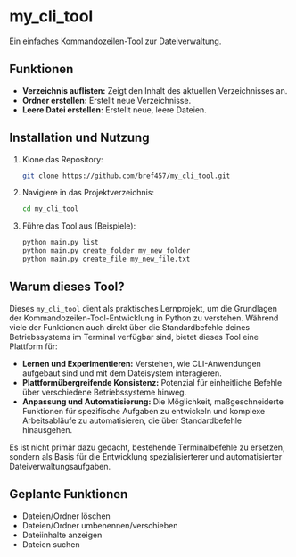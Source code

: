 # my_cli_tool

Ein einfaches Kommandozeilen-Tool zur Dateiverwaltung.

## Funktionen

*   **Verzeichnis auflisten:** Zeigt den Inhalt des aktuellen Verzeichnisses an.
*   **Ordner erstellen:** Erstellt neue Verzeichnisse.
*   **Leere Datei erstellen:** Erstellt neue, leere Dateien.

## Installation und Nutzung

1.  Klone das Repository:
    ```bash
    git clone https://github.com/bref457/my_cli_tool.git
    ```
2.  Navigiere in das Projektverzeichnis:
    ```bash
    cd my_cli_tool
    ```
3.  Führe das Tool aus (Beispiele):
    ```bash
    python main.py list
    python main.py create_folder my_new_folder
    python main.py create_file my_new_file.txt
    ```

## Warum dieses Tool?

Dieses `my_cli_tool` dient als praktisches Lernprojekt, um die Grundlagen der Kommandozeilen-Tool-Entwicklung in Python zu verstehen. Während viele der Funktionen auch direkt über die Standardbefehle deines Betriebssystems im Terminal verfügbar sind, bietet dieses Tool eine Plattform für:

*   **Lernen und Experimentieren:** Verstehen, wie CLI-Anwendungen aufgebaut sind und mit dem Dateisystem interagieren.
*   **Plattformübergreifende Konsistenz:** Potenzial für einheitliche Befehle über verschiedene Betriebssysteme hinweg.
*   **Anpassung und Automatisierung:** Die Möglichkeit, maßgeschneiderte Funktionen für spezifische Aufgaben zu entwickeln und komplexe Arbeitsabläufe zu automatisieren, die über Standardbefehle hinausgehen.

Es ist nicht primär dazu gedacht, bestehende Terminalbefehle zu ersetzen, sondern als Basis für die Entwicklung spezialisierterer und automatisierter Dateiverwaltungsaufgaben.

## Geplante Funktionen

*   Dateien/Ordner löschen
*   Dateien/Ordner umbenennen/verschieben
*   Dateiinhalte anzeigen
*   Dateien suchen